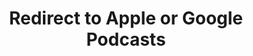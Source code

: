 ---
title: Redirect to Apple or Google Podcasts
redirect_from:
- /078r/
- /zadnja/
redirect_to: https://pod.fo/e/16dd7b
---